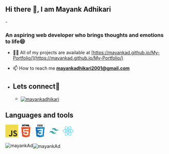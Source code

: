 <h2>Hi there 👋, I am Mayank Adhikari</h2>

-<h3>An aspiring web developer who brings thoughts and emotions to life😄</h3>



- 👨‍💻 All of my projects are available at [https://mayankad.github.io/My-Portfolio/](https://mayankad.github.io/My-Portfolio/)

- 📫 How to reach me **mayankadhikari2001@gmail.com**

- <h2>Lets connect🫡</h2>
 
  - <a href="https://linkedin.com/in/mayankadhikari" target="_blank"><img align="center" src="https://raw.githubusercontent.com/rahuldkjain/github-profile-readme-generator/master/src/images/icons/Social/linked-in-alt.svg" alt="mayankadhikari" height="30" width="40" /></a>

<h2>Languages and tools</h2>

<code><img height="40" src="https://raw.githubusercontent.com/github/explore/80688e429a7d4ef2fca1e82350fe8e3517d3494d/topics/javascript/javascript.png"></code>
<code><img height="40" src="https://raw.githubusercontent.com/github/explore/5c058a388828bb5fde0bcafd4bc867b5bb3f26f3/topics/html/html.png"></code>
<code><img height="40" src="https://raw.githubusercontent.com/github/explore/5c058a388828bb5fde0bcafd4bc867b5bb3f26f3/topics/css/css.png"></code>
<code><img height="40" src="https://raw.githubusercontent.com/github/explore/80688e429a7d4ef2fca1e82350fe8e3517d3494d/topics/tailwind/tailwind.png"></code>
<code><img height="40" src="https://raw.githubusercontent.com/github/explore/80688e429a7d4ef2fca1e82350fe8e3517d3494d/topics/react/react.png"></code>


<p><img align="left" src="https://github-readme-stats.vercel.app/api/top-langs?username=mayankAd&show_icons=true&locale=en&layout=compact" alt="mayankAd" /></p>

<p><img align="center" src="https://github-readme-streak-stats.herokuapp.com/?user=mayankAd&" alt="mayankAd" /></p>

